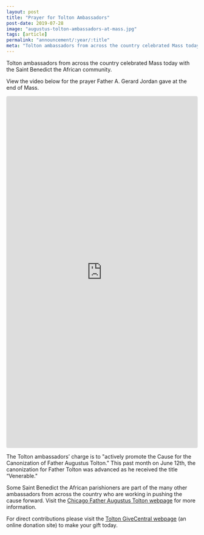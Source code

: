 ```yaml
---
layout: post
title: "Prayer for Tolton Ambassadors"
post-date: 2019-07-28
image: "augustus-tolton-ambassadors-at-mass.jpg"
tags: [article]
permalink: "announcement/:year/:title"
meta: "Tolton ambassadors from across the country celebrated Mass today with the Saint Benedict the African community."
---
```

Tolton ambassadors from across the country celebrated Mass today with the Saint Benedict the African community.
<!--more-->

View the video below for the prayer Father A. Gerard Jordan gave at the end of Mass.
<iframe class="instagram-media instagram-media-rendered" id="instagram-embed-0" src="https://www.instagram.com/p/B0eKGikBNP6/embed/?cr=1&rd=https%3A%2F%2Fwww.instagram.com" height="926" width="500" frameborder="0" allowfullscreen="true" allowtransparency="true" data-instgrm-payload-id="instagram-media-payload-0" scrolling="no" style="background: white; max-width: 658px; width: calc(100% - 2px); border-radius: 3px; border: 1px solid rgb(219, 219, 219); box-shadow: none; display: block; margin: 0px 0px 12px; min-width: 326px; padding: 0px;"></iframe>


The Tolton ambassadors’ charge is to "actively promote the Cause for the Canonization of Father Augustus Tolton." This past month on June 12th, the canonization for Father Tolton was advanced as he received the title “Venerable." 

Some Saint Benedict the African parishioners are part of the many other ambassadors from across the country who are working in pushing the cause forward. Visit the <a href="https://tolton.archchicago.org/" target="_blank">Chicago Father Augustus Tolton webpage</a> for more information.

For direct contributions please visit the <a href="https://www.givecentral.org/location/69/event/9556" target="_blank">Tolton GiveCentral webpage</a> (an online donation site) to make your gift today.